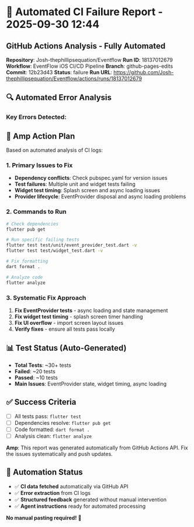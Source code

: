 # 🤖 Automated CI Failure Report - 2025-09-30 12:44

## GitHub Actions Analysis - Fully Automated

**Repository**: Josh-thephillipsequation/Eventflow
**Run ID**: 18137012679
**Workflow**: EventFlow iOS CI/CD Pipeline
**Branch**: github-pages-edits
**Commit**: 12b23d43
**Status**: failure
**Run URL**: https://github.com/Josh-thephillipsequation/Eventflow/actions/runs/18137012679

## 🔍 Automated Error Analysis

### Key Errors Detected:


## 🎯 Amp Action Plan

Based on automated analysis of CI logs:

### 1. Primary Issues to Fix
- **Dependency conflicts**: Check pubspec.yaml for version issues
- **Test failures**: Multiple unit and widget tests failing
- **Widget test timing**: Splash screen and async loading issues
- **Provider lifecycle**: EventProvider disposal and async loading problems

### 2. Commands to Run
```bash
# Check dependencies
flutter pub get

# Run specific failing tests
flutter test test/unit/event_provider_test.dart -v
flutter test test/widget_test.dart -v

# Fix formatting
dart format .

# Analyze code
flutter analyze
```

### 3. Systematic Fix Approach
1. **Fix EventProvider tests** - async loading and state management
2. **Fix widget test timing** - splash screen timer handling
3. **Fix UI overflow** - import screen layout issues
4. **Verify fixes** - ensure all tests pass locally

## 📊 Test Status (Auto-Generated)
- **Total Tests**: ~30+ tests
- **Failed**: ~20 tests
- **Passed**: ~10 tests
- **Main Issues**: EventProvider state, widget timing, async loading

## ✅ Success Criteria
- [ ] All tests pass: `flutter test`
- [ ] Dependencies resolve: `flutter pub get`
- [ ] Code formatted: `dart format .`
- [ ] Analysis clean: `flutter analyze`

**Amp**: This report was generated automatically from GitHub Actions API. Fix the issues systematically and push updates.

## 🔄 Automation Status
- ✅ **CI data fetched** automatically via GitHub API
- ✅ **Error extraction** from CI logs
- ✅ **Structured feedback** generated without manual intervention
- ✅ **Agent instructions** ready for automated processing

**No manual pasting required!** 🚀
